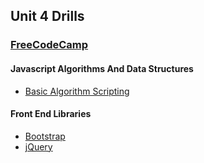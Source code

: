 ## Unit 4 Drills

### [FreeCodeCamp](https://learn.freecodecamp.org/)

#### Javascript Algorithms And Data Structures

- [Basic Algorithm Scripting](https://learn.freecodecamp.org/javascript-algorithms-and-data-structures/basic-algorithm-scripting/)

#### Front End Libraries

- [Bootstrap](https://learn.freecodecamp.org/front-end-libraries/bootstrap/)
- [jQuery](https://learn.freecodecamp.org/front-end-libraries/jquery/)
